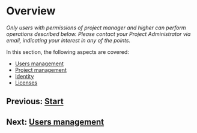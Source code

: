 # Overview

_Only users with permissions of project manager and higher can perform operations described below. Please contact your Project Administrator via email, indicating your interest in any of the points._

In this section, the following aspects are covered:

- [Users management](./users.md)
- [Project management](../projects/index.md)
- [Identity](./identity.md)
- [Licenses](.../documents/licenses.md)

## Previous: [Start](https://git.klink.asia/main/k-box/blob/Update-Help-Project-section/docs/user/landing-page.md)
## Next: [Users management](./users.md)